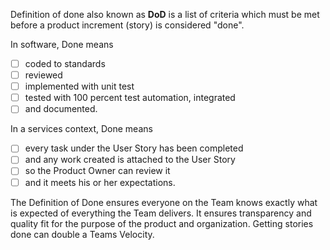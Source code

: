 Definition of done also known as **DoD** is a list of criteria which must be met before a product increment (story) is considered "done".

In software, Done means 

- [ ] coded to standards
- [ ] reviewed
- [ ] implemented with unit test
- [ ] tested with 100 percent test automation, integrated 
- [ ] and documented.

In a services context, Done means 

- [ ] every task under the User Story has been completed 
- [ ] and any work created is attached to the User Story 
- [ ] so the Product Owner can review it 
- [ ] and it meets his or her expectations.

The Definition of Done ensures everyone on the Team knows exactly what is expected of everything the Team delivers. It ensures transparency and quality fit for the purpose of the product and organization. Getting stories done can double a Teams Velocity.